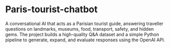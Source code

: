 # Paris-tourist-chatbot
A conversational AI that acts as a Parisian tourist guide, answering traveller questions on landmarks, museums, food, transport, safety, and hidden gems. The project builds a high-quality Q&amp;A dataset and a simple Python pipeline to generate, expand, and evaluate responses using the OpenAI API.
